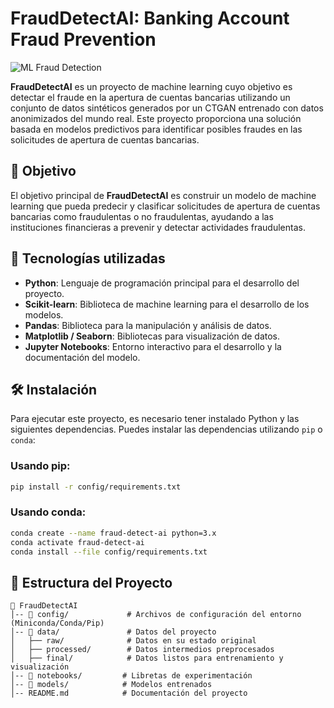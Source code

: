 
# FraudDetectAI: Banking Account Fraud Prevention

![ML Fraud Detection](https://img.shields.io/badge/Machine%20Learning-Fraud%20Detection-blue)

**FraudDetectAI** es un proyecto de machine learning cuyo objetivo es detectar el fraude en la apertura de cuentas bancarias utilizando un conjunto de datos sintéticos generados por un CTGAN entrenado con datos anonimizados del mundo real. Este proyecto proporciona una solución basada en modelos predictivos para identificar posibles fraudes en las solicitudes de apertura de cuentas bancarias.

## 🚀 Objetivo

El objetivo principal de **FraudDetectAI** es construir un modelo de machine learning que pueda predecir y clasificar solicitudes de apertura de cuentas bancarias como fraudulentas o no fraudulentas, ayudando a las instituciones financieras a prevenir y detectar actividades fraudulentas.

## 📌 Tecnologías utilizadas

- **Python**: Lenguaje de programación principal para el desarrollo del proyecto.
- **Scikit-learn**: Biblioteca de machine learning para el desarrollo de los modelos.
- **Pandas**: Biblioteca para la manipulación y análisis de datos.
- **Matplotlib / Seaborn**: Bibliotecas para visualización de datos.
- **Jupyter Notebooks**: Entorno interactivo para el desarrollo y la documentación del modelo.

## 🛠️ Instalación

Para ejecutar este proyecto, es necesario tener instalado Python y las siguientes dependencias. Puedes instalar las dependencias utilizando `pip` o `conda`:

### Usando pip:
```bash
pip install -r config/requirements.txt
```

### Usando conda:
```bash
conda create --name fraud-detect-ai python=3.x
conda activate fraud-detect-ai
conda install --file config/requirements.txt
```

## 📂 Estructura del Proyecto
```
📁 FraudDetectAI
│-- 📂 config/             # Archivos de configuración del entorno (Miniconda/Conda/Pip)
│-- 📂 data/               # Datos del proyecto
│   ├── raw/              # Datos en su estado original
│   ├── processed/        # Datos intermedios preprocesados
│   ├── final/            # Datos listos para entrenamiento y visualización
│-- 📂 notebooks/         # Libretas de experimentación
│-- 📂 models/            # Modelos entrenados
│-- README.md            # Documentación del proyecto
```
